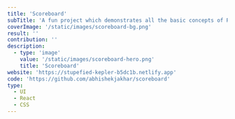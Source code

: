 ```yaml
---
title: 'Scoreboard'
subTitle: 'A fun project which demonstrates all the basic concepts of React.'
coverImage: '/static/images/scoreboard-bg.png'
result: ''
contribution: ''
description:
  - type: 'image'
    value: '/static/images/scoreboard-hero.png'
    title: 'Scoreboard'
website: 'https://stupefied-kepler-b5dc1b.netlify.app'
code: 'https://github.com/abhishekjakhar/scoreboard'
type:
  - UI
  - React
  - CSS
---
```

